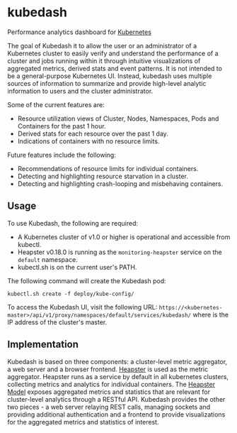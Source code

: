 # kubedash
Performance analytics dashboard for [Kubernetes](http://github.com/GoogleCloudPlatform/kubernetes)

The goal of Kubedash it to allow the user or an administrator of a Kubernetes cluster to easily verify and understand the performance of a cluster and jobs running within it through intuitive visualizations of aggregated metrics, derived stats and event patterns. It is not intended to be a general-purpose Kubernetes UI. Instead, kubedash uses multiple sources of information to summarize and provide high-level analytic information to users and the cluster administrator.

Some of the current features are:
- Resource utilization views of Cluster, Nodes, Namespaces, Pods and Containers for the past 1 hour.
- Derived stats for each resource over the past 1 day.
- Indications of containers with no resource limits.

Future features include the following:
- Recommendations of resource limits for individual containers.
- Detecting and highlighting resource starvation in a cluster.
- Detecting and highlighting crash-looping and misbehaving containers.

## Usage

To use Kubedash, the following are required:
- A Kubernetes cluster of v1.0 or higher is operational and accessible from kubectl.
- Heapster v0.18.0 is running as the `monitoring-heapster` service on the `default` namespace.
- kubectl.sh is on the current user's PATH.

The following command will create the Kubedash pod:

`kubectl.sh create -f deploy/kube-config/`

To access the Kubedash UI, visit the following URL: `https://<kubernetes-master>/api/v1/proxy/namespaces/default/services/kubedash/`
where <kubernetes-master> is the IP address of the cluster's master.

## Implementation

Kubedash is based on three components: a cluster-level metric aggregator, a web server and a browser frontend. 
[Heapster](http://github.com/kubernetes/heapster) is used as the metric aggregator. Heapster runs as a service by default in all kubernetes clusters, collecting metrics and analytics for individual containers. The [Heapster Model](https://github.com/kubernetes/heapster/blob/master/docs/model.md) exposes aggregated metrics and statistics that are relevant for cluster-level analytics through a RESTful API. Kubedash provides the other two pieces - a web server relaying REST calls, managing sockets and providing additional authentication and a frontend to provide visualizations for the aggregated metrics and statistics of interest.

